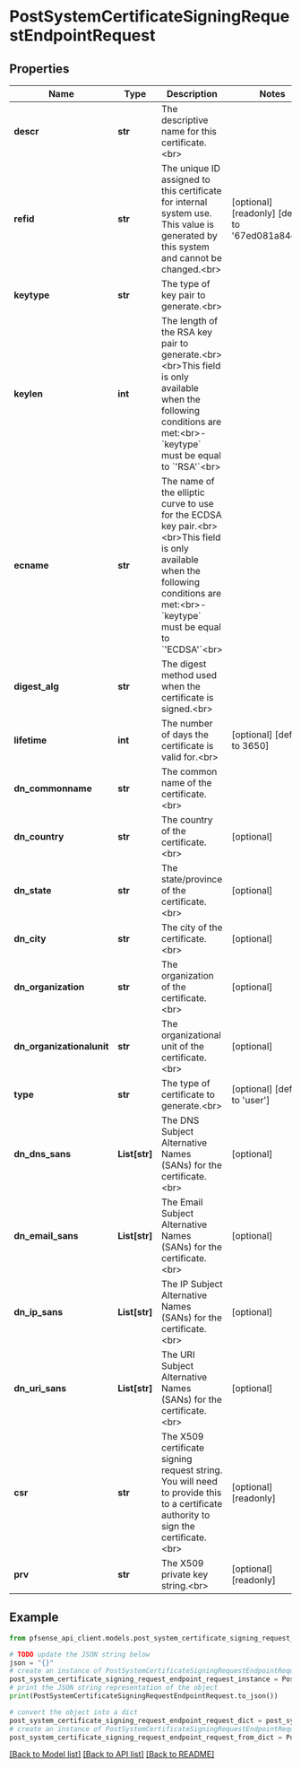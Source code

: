 # PostSystemCertificateSigningRequestEndpointRequest


## Properties

Name | Type | Description | Notes
------------ | ------------- | ------------- | -------------
**descr** | **str** | The descriptive name for this certificate.&lt;br&gt; | 
**refid** | **str** | The unique ID assigned to this certificate for internal system use. This value is generated by this system and cannot be changed.&lt;br&gt; | [optional] [readonly] [default to '67ed081a84e4e']
**keytype** | **str** | The type of key pair to generate.&lt;br&gt; | 
**keylen** | **int** | The length of the RSA key pair to generate.&lt;br&gt;&lt;br&gt;This field is only available when the following conditions are met:&lt;br&gt;- &#x60;keytype&#x60; must be equal to &#x60;&#39;RSA&#39;&#x60;&lt;br&gt; | 
**ecname** | **str** | The name of the elliptic curve to use for the ECDSA key pair.&lt;br&gt;&lt;br&gt;This field is only available when the following conditions are met:&lt;br&gt;- &#x60;keytype&#x60; must be equal to &#x60;&#39;ECDSA&#39;&#x60;&lt;br&gt; | 
**digest_alg** | **str** | The digest method used when the certificate is signed.&lt;br&gt; | 
**lifetime** | **int** | The number of days the certificate is valid for.&lt;br&gt; | [optional] [default to 3650]
**dn_commonname** | **str** | The common name of the certificate.&lt;br&gt; | 
**dn_country** | **str** | The country of the certificate.&lt;br&gt; | [optional] 
**dn_state** | **str** | The state/province of the certificate.&lt;br&gt; | [optional] 
**dn_city** | **str** | The city of the certificate.&lt;br&gt; | [optional] 
**dn_organization** | **str** | The organization of the certificate.&lt;br&gt; | [optional] 
**dn_organizationalunit** | **str** | The organizational unit of the certificate.&lt;br&gt; | [optional] 
**type** | **str** | The type of certificate to generate.&lt;br&gt; | [optional] [default to 'user']
**dn_dns_sans** | **List[str]** | The DNS Subject Alternative Names (SANs) for the certificate.&lt;br&gt; | [optional] 
**dn_email_sans** | **List[str]** | The Email Subject Alternative Names (SANs) for the certificate.&lt;br&gt; | [optional] 
**dn_ip_sans** | **List[str]** | The IP Subject Alternative Names (SANs) for the certificate.&lt;br&gt; | [optional] 
**dn_uri_sans** | **List[str]** | The URI Subject Alternative Names (SANs) for the certificate.&lt;br&gt; | [optional] 
**csr** | **str** | The X509 certificate signing request string. You will need to provide this to a certificate authority to sign the certificate.&lt;br&gt; | [optional] [readonly] 
**prv** | **str** | The X509 private key string.&lt;br&gt; | [optional] [readonly] 

## Example

```python
from pfsense_api_client.models.post_system_certificate_signing_request_endpoint_request import PostSystemCertificateSigningRequestEndpointRequest

# TODO update the JSON string below
json = "{}"
# create an instance of PostSystemCertificateSigningRequestEndpointRequest from a JSON string
post_system_certificate_signing_request_endpoint_request_instance = PostSystemCertificateSigningRequestEndpointRequest.from_json(json)
# print the JSON string representation of the object
print(PostSystemCertificateSigningRequestEndpointRequest.to_json())

# convert the object into a dict
post_system_certificate_signing_request_endpoint_request_dict = post_system_certificate_signing_request_endpoint_request_instance.to_dict()
# create an instance of PostSystemCertificateSigningRequestEndpointRequest from a dict
post_system_certificate_signing_request_endpoint_request_from_dict = PostSystemCertificateSigningRequestEndpointRequest.from_dict(post_system_certificate_signing_request_endpoint_request_dict)
```
[[Back to Model list]](../README.md#documentation-for-models) [[Back to API list]](../README.md#documentation-for-api-endpoints) [[Back to README]](../README.md)


